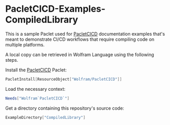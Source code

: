 # PacletCICD-Examples-CompiledLibrary

This is a sample Paclet used for [PacletCICD](https://github.com/rhennigan/PacletCICD) documentation examples that's meant to demonstrate CI/CD workflows that require compiling code on multiple platforms.

A local copy can be retrieved in Wolfram Language using the following steps.

Install the [PacletCICD](https://github.com/rhennigan/PacletCICD) Paclet:
```Mathematica
PacletInstall[ResourceObject["Wolfram/PacletCICD"]]
```

Load the necessary context:
```Mathematica
Needs["Wolfram`PacletCICD`"]
```

Get a directory containing this repository's source code:
```Mathematica
ExampleDirectory["CompiledLibrary"]
```